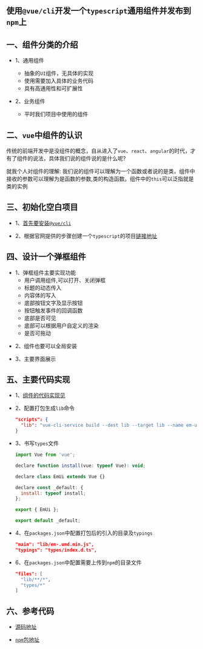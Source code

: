 ## 使用`@vue/cli`开发一个`typescript`通用组件并发布到`npm`上

## 一、组件分类的介绍

- 1、通用组件

  - 抽象的`UI`组件，无具体的实现
  - 使用需要加入具体的业务代码
  - 具有高通用性和可扩展性

- 2、业务组件

  - 平时我们项目中使用的组件

## 二、`vue`中组件的认识

传统的前端开发中是没组件的概念，自从进入了`vue`、`react`、`angular`的时代，才有了组件的说法，具体我们说的组件说的是什么呢?

就我个人对组件的理解:
我们说的组件可以理解为一个函数或者说的是类，组件中接收的参数可以理解为是函数的参数,类的构造函数。组件中的`this`可以泛指就是类的实例

## 三、初始化空白项目

- 1、[首先要安装`@vue/cli`](https://cli.vuejs.org/zh/guide/installation.html)

* 2、根据官网提供的步骤创建一个`typescript`的项目[链接地址](https://cli.vuejs.org/zh/guide/creating-a-project.html#vue-create)

## 四、设计一个**弹框**组件

- 1、弹框组件主要实现功能
  - 用户调用组件,可以打开、关闭弹框
  * 标题的动态传入
  * 内容体的写入
  * 底部按钮文字及显示按钮
  * 按钮触发事件的回调函数
  * 底部是否可见
  * 底部可以根据用户自定义的渲染
  * 是否可拖动

* 2、组件也要可以全局安装

* 3、主要界面展示
  <!-- ![](./emElementDemo.png) -->

## 五、主要代码实现

- 1、[组件的代码实现见](https://github.com/zhengfeiwen/em-ui/)
- 2、配置打包生成`lib`命令

  ```json
  "scripts": {
    "lib": "vue-cli-service build --dest lib --target lib --name em-ui ./src/packages/index.ts"
  }
  ```

* 3、书写`types`文件

  ```js
  import Vue from 'vue';

  declare function install(vue: typeof Vue): void;

  declare class EmUi extends Vue {}

  declare const _default: {
    install: typeof install;
  };

  export { EmUi };

  export default _default;
  ```

* 4、在`packages.json`中配置打包后的引入的目录及`typings`

  ```json
  "main": "lib/em-.umd.min.js",
  "typings": "types/index.d.ts",
  ```

* 6、在`packages.json`中配置需要上传到`npm`的目录文件

  ```json
  "files": [
    "lib/**/*",
    "types/*"
  ]
  ```

## 六、参考代码

- [源码地址](https://github.com/zhengfeiwen/em-ui)

* [`npm`包地址](http://192.168.0.123:4873/-/web/detail/em-ui)
